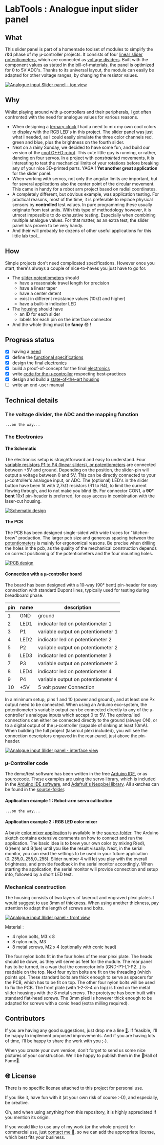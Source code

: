 # **LabTools** : Analogue input slider panel

## What

This slider panel is part of a homemade toolset of modules to simplify the r&d phase of my µ-controller projects. It consists of four [linear slider potentiometers](pdf-files/Bourns-slider-potentiometer-datasheet.pdf), which are connected as [voltage dividers](https://en.wikipedia.org/wiki/Voltage_divider). Built with the component values as stated in the bill-of-materials, the panel is optimized for 0 to 5V ADC's. Thanks to its universal layout, the module can easily be adapted for other voltage ranges, by changing the resistor values.

[![Analogue input Slider panel - top view](images/Slider-panel-topview-s.png)](images/Slider-panel-topview.png)

## Why

Whilst playing around with µ-controllers and their peripherals, I got often confronted with the need for analogue values for various reasons.
 - When designing a [ternary clock](https://github.com/nostradomus/Base3-clock) I had a need to mix my own cool colors to display with the RGB LED's in this project. The slider panel was just what I needed, as I could easily simulate the three color channels red, green and blue, plus the brightness on the fourth slider.
 - Next on a rainy Sunday, we decided to have some fun, and build our version of the [cool O++O robot](https://github.com/OttoDIY/OttoDIY). This cute little guy is running, or rather, dancing on four servos. In a project with *constrainted* movements, it is interesting to test the mechanical limits of your rotations before breaking any of your nice 3D-printed parts. YAGA ! **Yet another great application** for the slider panel.
 - When working with servos, not only the angular limits are important, but for several applications also the center point of the circular movement. This came in handy for a robot arm project based on radial coordinates.  
 - A completely different, but obvious example, was application testing. For practical reasons, most of the time, it is preferable to replace physical sensors by **controlled** test values. In pure programming these usually originate from test units. With this type of methodology however, it is utmost impossible to do exhaustive testing. Especially when combining multiple analogue values. For that matter, as an extra test, the slider panel has proven to be very handy.  
 - And their will probably be dozens of other useful applications for this little lab tool...

## How

Simple projects don't need complicated specifications. However once you start, there's always a couple of nice-to-haves you just have to go for.
 - The [slider potentiometers](pdf-files/Bourns-slider-potentiometer-datasheet.pdf) should  
    - have a reasonable travel length for precision
    - have a linear taper
    - have a center detent
    - exist in different resistance values (10kΩ and higher)
    - have a built-in indicator LED
 - The [housing](#mechanical-construction) should have
    - an ID for each slider
    - labels for each pin on the interface connector
 - And the whole thing must be **fancy** :sunglasses: !

## Progress status

 - [x] having a [need](#why)
 - [x] define the [functional specifications](#how)
 - [x] design the final [electronics](#electronics)
 - [x] build a proof-of-concept for the final [electronics](#electronics)
 - [x] write [code for the µ-controller](#µ-controller-code) respecting best-practices
 - [x] design and build a [state-of-the-art housing](#mechanical-construction)
 - [ ] write an end-user manual

## Technical details

### The voltage divider, the ADC and the mapping function

`...on the way...`

### The Electronics

#### The Schematic

The electronics setup is straightforward and easy to understand. Four [variable resistors P1 to P4 (linear sliders), or potentiometers](pdf-files/Bourns-slider-potentiometer-datasheet.pdf) are connected between +5V and ground. Depending on the position, the slider-pin will output a voltage between 0 and 5V. This can be directly connected to your µ-controller's analogue input, or ADC. The (optional) LED's in the slider button have been fit with 2,7kΩ resistors (R1 to R4), to limit the current flowing through, and to not make you blind :sunglasses:. For connector CON1, a **90° bent** 10x1 pin-header is preferred, for easy access in combination with the laser-cut housing.

[![Schematic design](images/Slider-panel-schematic-s.png)](images/Slider-panel-schematic.png)

#### The PCB

The PCB has been designed single-sided with wide traces for "kitchen-brew" production. The larger pcb size and generous spacing between the [potentiometers](pdf-files/Bourns-slider-potentiometer-datasheet.pdf) is mainly for ergonomical reasons. Be precise when drilling the holes in the pcb, as the quality of the mechanical construction depends on correct positioning of the potentiometers and the four mounting holes.

[![PCB design](images/Slider-panel-pcb-s.png)](images/Slider-panel-pcb.png)

#### Connection with a µ-controller board

The board has been designed with a 10-way (90° bent) pin-header for easy connection with standard Dupont lines, typically used for testing during breadboard phase.

pin|name|description
-|-----|----------------------------------
1|GND  | ground
2|LED1 | indicator led on potentiometer 1
3|P1   | variable output on potentiometer 1
4|LED2 | indicator led on potentiometer 2
5|P2   | variable output on potentiometer 2
6|LED3 | indicator led on potentiometer 3
7|P3   | variable output on potentiometer 3
8|LED4 | indicator led on potentiometer 4
9|P4   | variable output on potentiometer 4
10|+5V | 5 volt power Connection

In a minimum setup, pins 1 and 10 (power and ground), and at least one Px output need to be connected. When using an Arduino eco-system, the potentiometer's variable output can be connected directly to any of the µ-controller's analogue inputs which accept 0 to 5V. The *optional* led connections can either be connected directly to the ground (always ON), or to a digital output of the µ-controller (capable of sinking at least 10mA). When building the full project (lasercut plexi included), you will see the connection descriptors engraved in the rear-panel, just above the pin-header.

[![Analogue input Slider panel - interface view](images/Slider-panel-interface-s.png)](images/Slider-panel-interface.png)

### µ-Controller code

The demo/test software has been written in the free [Arduino IDE](https://www.arduino.cc/en/Main/Software), or as [sourcecode](https://github.com/arduino/Arduino/).
These examples are using the servo library, which is included in the [Arduino IDE software](https://www.arduino.cc/en/Main/Software), and [Adafruit's Neopixel library](https://github.com/adafruit/Adafruit_NeoPixel). All sketches can be found in the [source-folder](source/). 

#### Application example 1 : Robot-arm servo calibration

`...on the way...`

#### Application example 2 : RGB LED color mixer

A basic [color mixer application](source/RGB-LED-color-mixer.ino) is available in the [source-folder](source/). The Arduino sketch contains extensive comments on how to connect and run the application. The basic idea is to brew your own color by mixing R(ed), G(reen) and B(lue) until you like the result visually. Next, in the serial monitor, you can read the settings to be used in your future application (0..255,0..255,0..255). Slider number 4 will let you play with the overall brightness, and provide feedback in the serial monitor accordingly. When starting the application, the serial monitor will provide connection and setup info, followed by a short LED test.

### Mechanical construction

The housing consists of two layers of lasercut and engraved plexi plates. I would suggest to use 3mm of thickness. When using another thickness, pay attention to adapt the length of screws and bolts.

[![Analogue input Slider panel - front view](images/Slider-panel-frontview-s.png)](images/Slider-panel-frontview.png)

Material :
 - 4 nylon bolts, M3 x 8
 - 8 nylon nuts, M3
 - 8 metal screws, M2 x 4 (optionally with conic head)

The four nylon bolts fit in the four holes of the rear plexi plate. The heads should be down, as they will serve as feet for the module. The rear panel has to be turned, in a way that the connector info (GND-P1-L1-P2...) is readable on the top. Next four nylon bolts are fit on the threading (which points up). These standard bolts are thick enough to serve as spacers for the PCB, which has to be fit on top. The other four nylon bolts will be used to fix the PCB. The front plate (with 1-2-3-4 on top) is fixed on the metal slider housings with the 8 metal screws. The prototype has been built with standard flat-head screws. The 3mm plexi is however thick enough to be adapted for screws with a conic head (extra milling required).

## Contributors

If you are having any good suggestions, just drop me a line [:email:](http://nostradomus.ddns.net/contactform.html).
If feasible, I'll be happy to implement proposed improvements.
And if you are having lots of time, I'll be happy to share the work with you ;-).

When you create your own version, don't forget to send us some nice pictures of your construction. We'll be happy to publish them in the :confetti_ball:Hall of Fame:confetti_ball:.

## :globe_with_meridians: License

There is no specific license attached to this project for personal use.

If you like it, have fun with it (at your own risk of course :-D), and especially, be creative.

Oh, and when using anything from this repository, it is highly appreciated if you mention its origin.

If you would like to use any of my work (or the whole project) for commercial use, just [contact me :email:](http://nostradomus.ddns.net/contactform.html), so we can add the appropriate license, which best fits your business.

